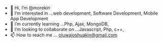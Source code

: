 - 👋 Hi, I’m @morekin
- 👀 I’m interested in ...web development, Software Development, Mobile App Development
- 🌱 I’m currently learning ...Php, Ajax, MongoDB,   
- 💞️ I’m looking to collaborate on ...Javascript, Php, c++,
- 📫 How to reach me ... oluwajoshuakin@gmail.com

<!---
morekin/morekin is a ✨ special ✨ repository because its `README.md` (this file) appears on your GitHub profile.
You can click the Preview link to take a look at your changes.
--->
